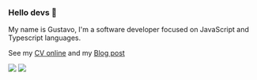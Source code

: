 ### Hello devs 👋

My name is Gustavo, I'm a software developer focused on JavaScript and Typescript languages.

See my [CV online](https://mycv-online.vercel.app/cv/gustavo-leite-oliveira) and my [Blog post](https://gustavoleite.vercel.app/blog)

<p align="left">
  <a href="#mailto:gustavoleiteoliveira800@gmail.com" alt="Gmail" target="_blank">
  <img src="https://img.shields.io/badge/-Gmail-FF0000?style=flat-square&labelColor=FF0000&logo=gmail&logoColor=white&link=LINK-DO-SEU-EMAIL" /></a>

  <a href="https://www.linkedin.com/in/gustavo-dev-front/" alt="Linkedin" target="_blank">
  <img src="https://img.shields.io/badge/-Linkedin-0e76a8?style=flat-square&logo=Linkedin&logoColor=white&link=LINK-DO-SEU-LINKEDIN" /></a>
</p>  
